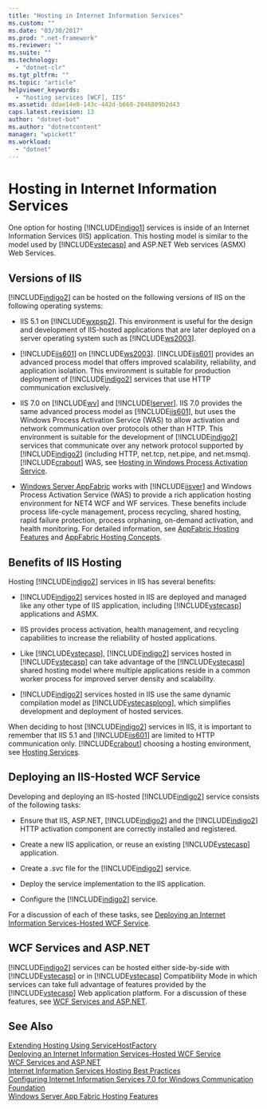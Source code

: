 ```yaml
---
title: "Hosting in Internet Information Services"
ms.custom: ""
ms.date: "03/30/2017"
ms.prod: ".net-framework"
ms.reviewer: ""
ms.suite: ""
ms.technology: 
  - "dotnet-clr"
ms.tgt_pltfrm: ""
ms.topic: "article"
helpviewer_keywords: 
  - "hosting services [WCF], IIS"
ms.assetid: ddae14e8-143c-442d-b660-2046809b2d43
caps.latest.revision: 13
author: "dotnet-bot"
ms.author: "dotnetcontent"
manager: "wpickett"
ms.workload: 
  - "dotnet"
---
```

# Hosting in Internet Information Services
One option for hosting [!INCLUDE[indigo1](../../../../includes/indigo1-md.md)] services is inside of an Internet Information Services (IIS) application. This hosting model is similar to the model used by [!INCLUDE[vstecasp](../../../../includes/vstecasp-md.md)] and ASP.NET Web services (ASMX) Web Services.  
  
## Versions of IIS  
 [!INCLUDE[indigo2](../../../../includes/indigo2-md.md)] can be hosted on the following versions of IIS on the following operating systems:  
  
-   IIS 5.1 on [!INCLUDE[wxpsp2](../../../../includes/wxpsp2-md.md)]. This environment is useful for the design and development of IIS-hosted applications that are later deployed on a server operating system such as [!INCLUDE[ws2003](../../../../includes/ws2003-md.md)].  
  
-   [!INCLUDE[iis601](../../../../includes/iis601-md.md)] on [!INCLUDE[ws2003](../../../../includes/ws2003-md.md)]. [!INCLUDE[iis601](../../../../includes/iis601-md.md)] provides an advanced process model that offers improved scalability, reliability, and application isolation. This environment is suitable for production deployment of [!INCLUDE[indigo2](../../../../includes/indigo2-md.md)] services that use HTTP communication exclusively.  
  
-   IIS 7.0 on [!INCLUDE[wv](../../../../includes/wv-md.md)] and [!INCLUDE[lserver](../../../../includes/lserver-md.md)]. IIS 7.0 provides the same advanced process model as [!INCLUDE[iis601](../../../../includes/iis601-md.md)], but uses the Windows Process Activation Service (WAS) to allow activation and network communication over protocols other than HTTP. This environment is suitable for the development of [!INCLUDE[indigo2](../../../../includes/indigo2-md.md)] services that communicate over any network protocol supported by [!INCLUDE[indigo2](../../../../includes/indigo2-md.md)] (including HTTP, net.tcp, net.pipe, and net.msmq). [!INCLUDE[crabout](../../../../includes/crabout-md.md)] WAS, see [Hosting in Windows Process Activation Service](../../../../docs/framework/wcf/feature-details/hosting-in-windows-process-activation-service.md).  
  
-   [Windows Server AppFabric](http://go.microsoft.com/fwlink/?LinkId=196496) works with [!INCLUDE[iisver](../../../../includes/iisver-md.md)] and Windows Process Activation Service (WAS) to provide a rich application hosting environment for NET4 WCF and WF services. These benefits include process life-cycle management, process recycling, shared hosting, rapid failure protection, process orphaning, on-demand activation, and health monitoring. For detailed information, see [AppFabric Hosting Features](http://go.microsoft.com/fwlink/?LinkId=196494) and [AppFabric Hosting Concepts](http://go.microsoft.com/fwlink/?LinkId=196495).  
  
## Benefits of IIS Hosting  
 Hosting [!INCLUDE[indigo2](../../../../includes/indigo2-md.md)] services in IIS has several benefits:  
  
-   [!INCLUDE[indigo2](../../../../includes/indigo2-md.md)] services hosted in IIS are deployed and managed like any other type of IIS application, including [!INCLUDE[vstecasp](../../../../includes/vstecasp-md.md)] applications and ASMX.  
  
-   IIS provides process activation, health management, and recycling capabilities to increase the reliability of hosted applications.  
  
-   Like [!INCLUDE[vstecasp](../../../../includes/vstecasp-md.md)], [!INCLUDE[indigo2](../../../../includes/indigo2-md.md)] services hosted in [!INCLUDE[vstecasp](../../../../includes/vstecasp-md.md)] can take advantage of the [!INCLUDE[vstecasp](../../../../includes/vstecasp-md.md)] shared hosting model where multiple applications reside in a common worker process for improved server density and scalability.  
  
-   [!INCLUDE[indigo2](../../../../includes/indigo2-md.md)] services hosted in IIS use the same dynamic compilation model as [!INCLUDE[vstecasplong](../../../../includes/vstecasplong-md.md)], which simplifies development and deployment of hosted services.  
  
 When deciding to host [!INCLUDE[indigo2](../../../../includes/indigo2-md.md)] services in IIS, it is important to remember that IIS 5.1 and [!INCLUDE[iis601](../../../../includes/iis601-md.md)] are limited to HTTP communication only. [!INCLUDE[crabout](../../../../includes/crabout-md.md)] choosing a hosting environment, see [Hosting Services](../../../../docs/framework/wcf/hosting-services.md).  
  
## Deploying an IIS-Hosted WCF Service  
 Developing and deploying an IIS-hosted [!INCLUDE[indigo2](../../../../includes/indigo2-md.md)] service consists of the following tasks:  
  
-   Ensure that IIS, ASP.NET, [!INCLUDE[indigo2](../../../../includes/indigo2-md.md)] and the [!INCLUDE[indigo2](../../../../includes/indigo2-md.md)] HTTP activation component are correctly installed and registered.  
  
-   Create a new IIS application, or reuse an existing [!INCLUDE[vstecasp](../../../../includes/vstecasp-md.md)] application.  
  
-   Create a .svc file for the [!INCLUDE[indigo2](../../../../includes/indigo2-md.md)] service.  
  
-   Deploy the service implementation to the IIS application.  
  
-   Configure the [!INCLUDE[indigo2](../../../../includes/indigo2-md.md)] service.  
  
 For a discussion of each of these tasks, see [Deploying an Internet Information Services-Hosted WCF Service](../../../../docs/framework/wcf/feature-details/deploying-an-internet-information-services-hosted-wcf-service.md).  
  
## WCF Services and ASP.NET  
 [!INCLUDE[indigo2](../../../../includes/indigo2-md.md)] services can be hosted either side-by-side with [!INCLUDE[vstecasp](../../../../includes/vstecasp-md.md)] or in [!INCLUDE[vstecasp](../../../../includes/vstecasp-md.md)] Compatibility Mode in which services can take full advantage of features provided by the [!INCLUDE[vstecasp](../../../../includes/vstecasp-md.md)] Web application platform. For a discussion of these features, see [WCF Services and ASP.NET](../../../../docs/framework/wcf/feature-details/wcf-services-and-aspnet.md).  
  
## See Also  
 [Extending Hosting Using ServiceHostFactory](../../../../docs/framework/wcf/extending/extending-hosting-using-servicehostfactory.md)  
 [Deploying an Internet Information Services-Hosted WCF Service](../../../../docs/framework/wcf/feature-details/deploying-an-internet-information-services-hosted-wcf-service.md)  
 [WCF Services and ASP.NET](../../../../docs/framework/wcf/feature-details/wcf-services-and-aspnet.md)  
 [Internet Information Services Hosting Best Practices](../../../../docs/framework/wcf/feature-details/internet-information-services-hosting-best-practices.md)  
 [Configuring Internet Information Services 7.0 for Windows Communication Foundation](../../../../docs/framework/wcf/feature-details/configuring-iis-for-wcf.md)  
 [Windows Server App Fabric Hosting Features](http://go.microsoft.com/fwlink/?LinkId=201276)
